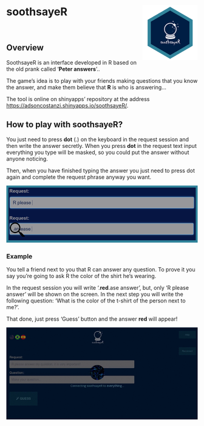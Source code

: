 soothsayeR <img src="app/www/img/thumbnail.PNG" align="right" width="145" />
============================================================================

<br>

Overview
--------

SoothsayeR is an interface developed in R based on the old prank called
‘**Peter answers**’..

The game’s idea is to play with your friends making questions that you
know the answer, and make them believe that <b>R</b> is who is
answering…

The tool is online on shinyapps’ repository at the address
<a href="https://adsoncostanzi.shinyapps.io/soothsayeR/" class="uri">https://adsoncostanzi.shinyapps.io/soothsayeR/</a>.

How to play with soothsayeR?
----------------------------

You just need to press **dot** (.) on the keyboard in the request
session and then write the answer secretly. When you press **dot** in
the request text input everything you type will be masked, so you could
put the answer without anyone noticing.

Then, when you have finished typing the answer you just need to press
dot again and complete the request phrase anyway you want.

![](app/www/img/request2.PNG)

### Example

You tell a friend next to you that R can answer any question. To prove
it you say you’re going to ask R the color of the shirt he’s wearing.

In the request session you will write ‘.**red**.ase answer’, but, only
‘R please answer’ will be shown on the screen. In the next step you will
write the following question: ‘What is the color of the t-shirt of the
person next to me?’.

That done, just press ‘Guess’ button and the answer **red** will appear!

![](app/www/img/ex.gif)
